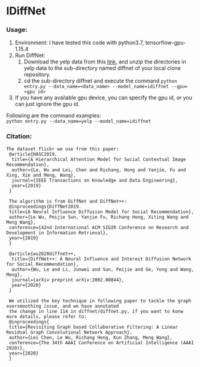 # IDiffNet
### Usage:
1. Environment: I have tested this code with python3.7, tensorflow-gpu-1.15.4 
2. Run DiffNet: 
   1. Download the yelp data from this [link](https://drive.google.com/drive/folders/1hIkRDIVI87CUM4xFGjHMeipOlPz97ThX?usp=sharing), and unzip the directories in yelp data to the sub-directory named diffnet of your local clone repository.
   2. cd the sub-directory diffnet and execute the command `python entry.py --data_name=<data_name> --model_name=idiffnet --gpu=<gpu id>` 
3. If you have any available gpu device, you can specify the gpu id, or you can just ignore the gpu id. 

Following are the command examples:  
`python entry.py --data_name=yelp --model_name=idiffnet` 

### Citation:
```
The dataset flickr we use from this paper:
 @article{HASC2019,
  title={A Hierarchical Attention Model for Social Contextual Image Recommendation},
  author={Le, Wu and Lei, Chen and Richang, Hong and Yanjie, Fu and Xing, Xie and Meng, Wang},
  journal={IEEE Transactions on Knowledge and Data Engineering},
  year={2019}
 }

 The algorithm is from DiffNet and DiffNet++:
 @inproceedings{DiffNet2019.
 title={A Neural Influence Diffusion Model for Social Recommendation},
 author={Le Wu, Peijie Sun, Yanjie Fu, Richang Hong, Xiting Wang and Meng Wang},
 conference={42nd International ACM SIGIR Conference on Research and Development in Information Retrieval},
 year={2019}
 }

 @article{wu2020diffnet++,
  title={DiffNet++: A Neural Influence and Interest Diffusion Network for Social Recommendation},
  author={Wu, Le and Li, Junwei and Sun, Peijie and Ge, Yong and Wang, Meng},
  journal={arXiv preprint arXiv:2002.00844},
  year={2020}
 }
 
 We utilized the key technique in following paper to tackle the graph oversmoothing issue, and we have annotated
 the change in line 114 in diffnet/diffnet.py, if you want to konw more details, please refer to:
 @inproceedings{
 title={Revisiting Graph based Collaborative Filtering: A Linear Residual Graph Convolutional Network Approach},
 author={Lei Chen, Le Wu, Richang Hong, Kun Zhang, Meng Wang},
 conference={The 34th AAAI Conference on Artificial Intelligence (AAAI 2020)},
 year={2020}
 }
 ```
